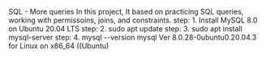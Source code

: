 SQL - More queries
In this project,  It based on practicing SQL queries, working with permissoins, joins, and constraints.
step: 1. Install MySQL 8.0 on Ubuntu 20.04 LTS
step: 2. sudo apt update
step: 3. sudo apt install mysql-server
step: 4. mysql --version
mysql  Ver 8.0.28-0ubuntu0.20.04.3 for Linux on x86_64 ((Ubuntu)
